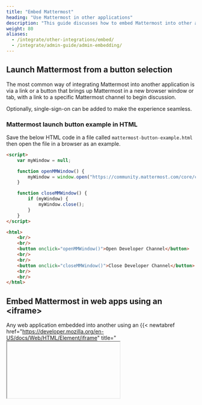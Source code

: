 ```yaml
---
title: "Embed Mattermost"
heading: "Use Mattermost in other applications"
description: "This guide discusses how to embed Mattermost into other applications in different ways."
weight: 80
aliases:
  - /integrate/other-integrations/embed/
  - /integrate/admin-guide/admin-embedding/
---
```


## Launch Mattermost from a button selection

The most common way of integrating Mattermost into another application is via a link or a button that brings up Mattermost in a new browser window or tab, with a link to a specific Mattermost channel to begin discussion.

Optionally, single-sign-on can be added to make the experience seamless.

### Mattermost launch button example in HTML 

Save the below HTML code in a file called `mattermost-button-example.html` then open the file in a browser as an example.

```html
<script>
    var myWindow = null;

    function openMMWindow() {
        myWindow = window.open("https://community.mattermost.com/core/channels/developer", "Mattermost", "top=0,left=0,width=400,height=600,status=no,toolbar=no,location=no,menubar=no,titlebar=no");
    }

    function closeMMWindow() {
        if (myWindow) {
            myWindow.close();
        }
    }
</script>

<html>
    <br/>
    <br/>
    <button onclick="openMMWindow()">Open Developer Channel</button>
    <br/>
    <br/>
    <button onclick="closeMMWindow()">Close Developer Channel</button>
    <br/>
    <br/>
</html>
```

## Embed Mattermost in web apps using an &lt;iframe&gt;

Any web application embedded into another using an {{< newtabref href="https://developer.mozilla.org/en-US/docs/Web/HTML/Element/iframe" title="<iframe>" >}} is at risk of security exploits, since the outer application intercepts all user input into the embedded application, an exploit known as {{< newtabref href="https://en.wikipedia.org/wiki/Clickjacking" title="Click-Jacking" >}}. By default, Mattermost disables embedding. If you choose to embed Mattermost we highly recommend it is done only on a private network that you control.

See {{< newtabref href="https://forum.mattermost.com/t/recipe-embedding-mattermost-in-web-applications-using-an-iframe-unsupported-recipe/10233" title="this recipe" >}} for details.

## Embed Mattermost in mobile apps

The open source mobile applications can serve as a guide or starter code to embed Mattermost in mobile applications. The Mattermost Javascript Driver is used to connect with the Mattermost server and product the interactivity for these applications.

The mobile applications also provide full source code for push notifications.

### Mobile apps offering Mattermost as a web view 

- https://github.com/mattermost/ios

### Mobile apps offering Mattermost with React Native components 

- https://github.com/mattermost/mattermost-mobile
